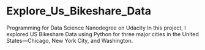 # Explore_Us_Bikeshare_Data
Programming for Data Science Nanodegree on Udacity
In this project, I explored US Bikeshare Data using Python
for three major cities in the United States—Chicago, New York City, and Washington. 
